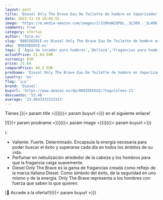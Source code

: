 ```yaml
---
layout: post
title: 'Diesel Only The Brave Eau De Toilette de hombre en Vaporizador 35 ml'
date: 2022-11-19 10:04:55
image: 'https://m.media-amazon.com/images/I/31RkmN2QPbL._SL500_._SL400_.jpg'
comments: true
category: ofertas
author: 'tole.es'
slug: 'B00IOEEOCE-es Diesel Only The Brave Eau De Toilette de hombre en...'
sku: 'B00IOEEOCE-es'
tags: [ 'Agua de tocador para hombres','Belleza','Fragancias para hombres','Perfumes y fragancias','de','diesel','eau','toilette','🇪🇸', ]
actualPrice: 21.64 EUR
currency: EUR
price: 21.64
comparePrice: 46.5 EUR
prodname: 'Diesel Only The Brave Eau De Toilette de hombre en Vaporizador 35 ml'
country: 'es'
flag: '🇪🇸'
brand: 'Diesel'
buyurl: 'https://www.amazon.es/dp/B00IOEEOCE/?tag=tolees-21'
descuento: '53.46'
average: '23.9933333333333'
---
```


Tienes [{{< param title >}}]({{< param buyurl >}}) en el siguiente enlace!

[![{{< param prodname >}}]({{< param image >}})]({{< param buyurl >}})

ℹ️:

- Valiente. Fuerte. Determinado. Encapsula la energía necesaria para poder buscar el éxito y superarse cada día en todos los ámbitos de su vida.
- Perfumar en nebulización alrededor de la cabeza y los hombros para que la fragancia caiga suavemente.
- Diesel Only The Brave es la gama de fragancias creada como reflejo de la marca italiana Diesel. Como símbolo del éxito, de la seguridad en uno mismo y de la energía. Only The Brave representa a los hombres con fuerza que saben lo que quieren.

[🛒 Accede a la oferta!!]({{< param buyurl >}})
